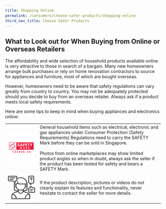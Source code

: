 ```yaml
---
title: Shopping Online
permalink: /consumers/choose-safer-products/shopping-online
third_nav_title: Choose Safer Products
---
```

## What to Look out for When Buying from Online or Overseas Retailers
The affordability and wide selection of household products available online is very attractive to those in search of a bargain. Many new homeowners arrange bulk purchases or rely on home renovation contractors to source for appliances and furniture, most of which are bought overseas.

However, homeowners need to be aware that safety regulations can vary greatly from country to country. You may not be adequately protected should you decide to buy from an overseas retailer. Always ask if a product meets local safety requirements.

Here are some tips to keep in mind when buying appliances and electronics online:

|   |   |
|---|---|
|![check for safety mark](/images/consumers/choose-safer-products/shopping-online/check-for-the-safety-mark.png)|General household items such as electrical, electronic and gas appliances under Consumer Protection (Safety Requirements) Regulations need to carry the SAFETY Mark before they can be sold in Singapore.<br><br> Photos from online marketplaces may show limited product angles so when in doubt, always ask the seller if the product has been tested for safety and bears a SAFETY Mark.|
|![ask questions](/images/consumers/choose-safer-products/shopping-online/ask-questions.png)|If the product description, pictures or videos do not clearly explain its features and functionality, never hesitate to contact the seller for more details.|
